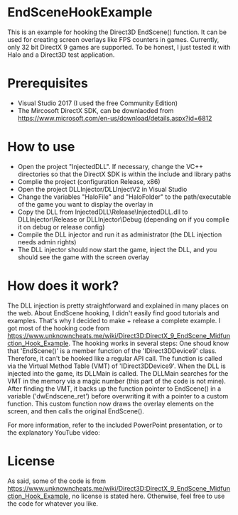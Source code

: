 # EndSceneHookExample

This is an example for hooking the Direct3D EndScene() function. It can be used for creating screen overlays like FPS counters in games.
Currently, only 32 bit DirectX 9 games are supported. To be honest, I just tested it with Halo and a Direct3D test application.

# Prerequisites
* Visual Studio 2017 (I used the free Community Edition)
* The Mircosoft DirectX SDK, can be downlaoded from https://www.microsoft.com/en-us/download/details.aspx?id=6812

# How to use
* Open the project "InjectedDLL". If necessary, change the VC++ directories so that the DirectX SDK is within the include and library paths
* Complie the project (configuration Release, x86)
* Open the project DLLInjector/DLLInjectV2 in Visual Studio
* Change the variables "HaloFile" and "HaloFolder" to the path/executable of the game you want to display the overlay in
* Copy the DLL from InjectedDLL\Release\InjectedDLL.dll to DLLInjector\Release or DLLInjector\Debug (depending on if you complie it on debug or release config)
* Compile the DLL injector and run it as administrator (the DLL injection needs admin rights)
* The DLL injector should now start the game, inject the DLL, and you should see the game with the screen overlay

# How does it work?
The DLL injection is pretty straightforward and explained in many places on the web. 
About EndScene hooking, I didn't easily find good tutorials and examples. That's why I decided to make + release a complete example.
I got most of the hooking code from https://www.unknowncheats.me/wiki/Direct3D:DirectX_9_EndScene_Midfunction_Hook_Example.
The hooking works in several steps:
One shoud know that 'EndScene()' is a member function of the 'IDirect3DDevice9' class. Therefore, it can't be hooked like a regular API call.
The function is called via the Virtual Method Table (VMT) of 'IDirect3DDevice9'.
When the DLL is injected into the game, its DLLMain is called. The DLLMain searches for the VMT in the memory via a magic number (this part of the code is not mine).
After finding the VMT, it backs up the function pointer to EndScene() in a variable ('dwEndscene_ret') before overwriting it with a pointer to a custom function.
This custom function now draws the overlay elements on the screen, and then calls the original EndScene().

For more information, refer to the included PowerPoint presentation, or to the explanatory YouTube video:

# License
As said, some of the code is from https://www.unknowncheats.me/wiki/Direct3D:DirectX_9_EndScene_Midfunction_Hook_Example, no license is stated here.
Otherwise, feel free to use the code for whatever you like.